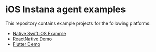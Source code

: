 #  iOS Instana agent examples
This repository contains example projects for the following platforms:

- [Native Swift iOS Example](iOS-Swift-Example)
- [ReactNative Demo](ReactnativeDemo)
- [Flutter Demo](Flutter-DemoApp)